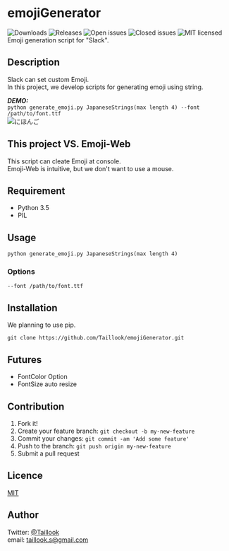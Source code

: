 emojiGenerator
====
![Downloads](https://img.shields.io/github/downloads/Taillook/emojiGenerator/total.svg)
![Releases](https://img.shields.io/github/release/Taillook/emojiGenerator.svg)
![Open issues](https://img.shields.io/github/issues/Taillook/emojiGenerator.svg)
![Closed issues](https://img.shields.io/github/issues-closed/Taillook/emojiGenerator.svg)
![MIT licensed](https://img.shields.io/github/license/mashape/apistatus.svg)  
Emoji generation script for "Slack".

## Description
Slack can set custom Emoji.  
In this project, we develop scripts for generating emoji using string.

***DEMO:***  
`python generate_emoji.py JapaneseStrings(max length 4) --font /path/to/font.ttf`  
![にほんご](http://i.imgur.com/gizAfKB.png)

## This project VS. Emoji-Web
This script can cleate Emoji at console.  
Emoji-Web is intuitive, but we don't want to use a mouse.

## Requirement

- Python 3.5
- PIL

## Usage
`python generate_emoji.py JapaneseStrings(max length 4)`

### Options
```
--font /path/to/font.ttf
```

## Installation
We planning to use pip.  
```
git clone https://github.com/Taillook/emojiGenerator.git
```

## Futures
- FontColor Option
- FontSize auto resize

## Contribution
1. Fork it!
2. Create your feature branch: `git checkout -b my-new-feature`
3. Commit your changes: `git commit -am 'Add some feature'`
4. Push to the branch: `git push origin my-new-feature`
5. Submit a pull request

## Licence

[MIT](https://github.com/Taillook/emojiGenerator/blob/master/LICENSE)

## Author

Twitter: [@Taillook](https://twitter.com/Taillook)  
email: taillook.s@gmail.com
